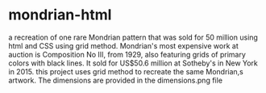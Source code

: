 # mondrian-html
a recreation of one rare Mondrian pattern that was sold for 50 million using html and CSS using grid method.
Mondrian's most expensive work at auction is Composition No III, from 1929, also featuring grids of primary colors with black lines. It sold for US$50.6 million at Sotheby's in New York in 2015.
this project uses grid method to recreate the same Mondrian,s artwork.
The dimensions are provided in the dimensions.png file
